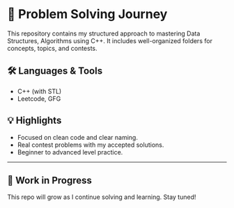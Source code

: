# 🚀 Problem Solving Journey

This repository contains my structured approach to mastering Data Structures, Algorithms using C++. It includes well-organized folders for concepts, topics, and contests.

## 🛠 Languages & Tools

- C++ (with STL)
- Leetcode, GFG

## 💡 Highlights

- Focused on clean code and clear naming.
- Real contest problems with my accepted solutions.
- Beginner to advanced level practice.

---

## 🚧 Work in Progress

This repo will grow as I continue solving and learning. Stay tuned!

